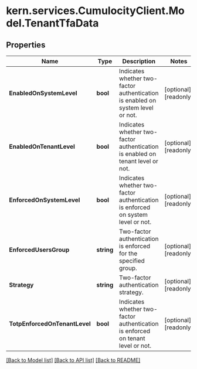 
# kern.services.CumulocityClient.Model.TenantTfaData

## Properties

Name | Type | Description | Notes
------------ | ------------- | ------------- | -------------
**EnabledOnSystemLevel** | **bool** | Indicates whether two-factor authentication is enabled on system level or not. | [optional] [readonly] 
**EnabledOnTenantLevel** | **bool** | Indicates whether two-factor authentication is enabled on tenant level or not. | [optional] [readonly] 
**EnforcedOnSystemLevel** | **bool** | Indicates whether two-factor authentication is enforced on system level or not. | [optional] [readonly] 
**EnforcedUsersGroup** | **string** | Two-factor authentication is enforced for the specified group. | [optional] [readonly] 
**Strategy** | **string** | Two-factor authentication strategy. | [optional] [readonly] 
**TotpEnforcedOnTenantLevel** | **bool** | Indicates whether two-factor authentication is enforced on tenant level or not. | [optional] [readonly] 

[[Back to Model list]](../README.md#documentation-for-models)
[[Back to API list]](../README.md#documentation-for-api-endpoints)
[[Back to README]](../README.md)

